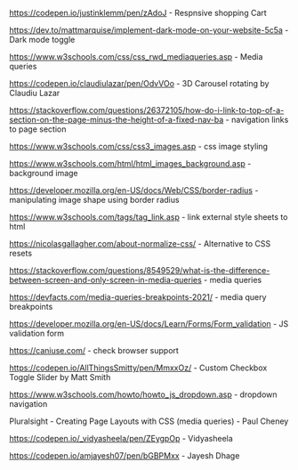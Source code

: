 https://codepen.io/justinklemm/pen/zAdoJ - Respnsive shopping Cart

https://dev.to/mattmarquise/implement-dark-mode-on-your-website-5c5a -  Dark mode toggle

https://www.w3schools.com/css/css_rwd_mediaqueries.asp - Media queries 

https://codepen.io/claudiulazar/pen/OdvVOo - 3D Carousel rotating by Claudiu Lazar

https://stackoverflow.com/questions/26372105/how-do-i-link-to-top-of-a-section-on-the-page-minus-the-height-of-a-fixed-nav-ba - navigation links to page section

https://www.w3schools.com/css/css3_images.asp - css image styling

https://www.w3schools.com/html/html_images_background.asp - background image

https://developer.mozilla.org/en-US/docs/Web/CSS/border-radius - manipulating image shape using border radius

https://www.w3schools.com/tags/tag_link.asp - link external style sheets to html

https://nicolasgallagher.com/about-normalize-css/ - Alternative to CSS resets

https://stackoverflow.com/questions/8549529/what-is-the-difference-between-screen-and-only-screen-in-media-queries - media queries 

https://devfacts.com/media-queries-breakpoints-2021/ - media query breakpoints

https://developer.mozilla.org/en-US/docs/Learn/Forms/Form_validation -  JS validation form

https://caniuse.com/ - check browser support

https://codepen.io/AllThingsSmitty/pen/MmxxOz/ - Custom Checkbox Toggle Slider by Matt Smith

https://www.w3schools.com/howto/howto_js_dropdown.asp - dropdown navigation

 Pluralsight - Creating Page Layouts with CSS (media queries) - Paul Cheney

 https://codepen.io/_vidyasheela/pen/ZEygpOp - Vidyasheela

 https://codepen.io/amjayesh07/pen/bGBPMxx - Jayesh Dhage